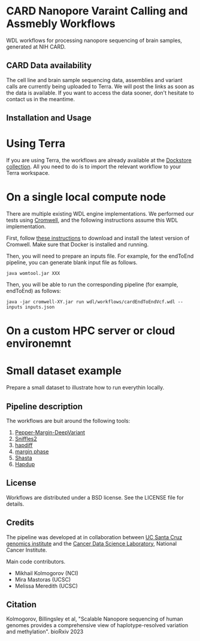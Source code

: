 CARD Nanopore Varaint Calling and Assmebly Workflows
===================================================

WDL workflows for processing nanopore sequencing of brain samples, generated at NIH CARD.

CARD Data availability
---------------------

The cell line and brain sample sequencing data, assemblies and variant calls are currently
being uploaded to Terra. We will post the links as soon as the data is available.
If you want to access the data sooner, don't hesitate to contact us in the meantime.

Installation and Usage
---------------------

# Using Terra

If you are using Terra, the workflows are already available at the 
[Dockstore collection](https://dockstore.org/organizations/NIHCARD/collections/NanoporeSequencing).
All you need to do is to import the relevant workflow to your Terra workspace.

# On a single local compute node

There are multiple existing WDL engine implementations. We performed our tests using
[Cromwell](https://cromwell.readthedocs.io/en/stable/), and the following instructions
assume this WDL implementation.

First, follow [these instructions](https://cromwell.readthedocs.io/en/stable/tutorials/FiveMinuteIntro/) 
to download and install the latest version of Cromwell. Make sure that Docker is installed and running.

Then, you will need to prepare an inputs file. For example, for the endToEnd pipeline, 
you can generate blank input file as follows.

```
java womtool.jar XXX
```

Then, you will be able to run the corresponding pipeline (for example, endToEnd) as follows:

```
java -jar cromwell-XY.jar run wdl/workflows/cardEndToEndVcf.wdl --inputs inputs.json
```

# On a custom HPC server or cloud environemnt

# Small dataset example

Prepare a small dataset to illustrate how to run everythin locally.

Pipeline description
---------------------

The workflows are buit around the following tools:

1. [Pepper-Margin-DeepVariant](https://github.com/kishwarshafin/pepper)
2. [Sniffles2](https://github.com/fritzsedlazeck/Sniffles)
3. [hapdiff](https://github.com/KolmogorovLab/hapdiff)
4. [margin phase](https://github.com/UCSC-nanopore-cgl/margin)
5. [Shasta](https://github.com/chanzuckerberg/shasta)
6. [Hapdup](https://github.com/KolmogorovLab/hapdup)

License 
--------

Workflows are distributed under a BSD license. See the LICENSE file for details.

Credits
-------

The pipeline was developed at in collaboration between [UC Santa Cruz genomics institute](https://ucscgenomics.soe.ucsc.edu/)
and the [Cancer Data Science Laboratory](https://ccr.cancer.gov/cancer-data-science-laboratory), National Cancer Institute.

Main code contributors.

* Mikhail Kolmogorov (NCI)
* Mira Mastoras (UCSC)
* Melissa Meredith (UCSC)

Citation
--------

Kolmogorov, Billingsley et al, "Scalable Nanopore sequencing of human genomes provides a 
comprehensive view of haplotype-resolved variation and methylation". bioRxiv 2023
